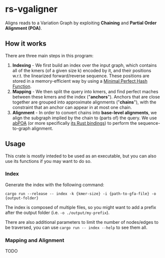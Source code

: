 # rs-vgaligner
Aligns reads to a Variation Graph by exploiting **Chaining** and **Partial Order Alignment (POA)**.

## How it works
There are three main steps in this program:

1. **Indexing** - We first build an index over the input graph, which contains all of the kmers (of a given size k) encoded by it, and
   their positions w.r.t. the linearized forward/reverse sequence. These positions are stored in a memory-efficient way by 
   using a [Minimal Perfect Hash Function](https://github.com/10XGenomics/rust-boomphf).
2. **Mapping** - We then split the query into kmers, and find perfect maches between these kmers and the index ("**anchors**"). 
   Anchors that are close together are grouped into approximate alignments ("**chains**"), with the constraint that an anchor 
   can appear in at most one chain.
3. **Alignment** - In order to convert chains into **base-level alignments**, we align the subgraph implied by the chain
   to (parts of) the query. We use [abPOA](https://github.com/yangao07/abPOA) (or more specifically [its Rust bindings](https://github.com/HopedWall/rs-abPOA))
   to perform the sequence-to-graph alignment.

## Usage
This crate is mostly inteded to be used as an executable, 
but you can also use its functions if you may want to do so.

### Index

Generate the index with the following command:

```
cargo run --release -- index -k {kmer-size} -i {path-to-gfa-file} -o {output-folder}
```

The index is composed of multiple files, so you might want to add a prefix
after the output folder (i.e. ```-o ./output/my-prefix```). 

There are also additional parameters to limit the number of nodes/edges to be traversed, you can use 
```cargo run -- index --help``` to see them all.

### Mapping and Alignment
TODO
